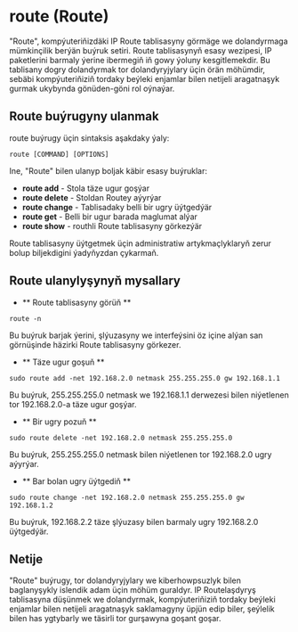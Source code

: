 # route (Route)

"Route", kompýuteriňizdäki IP Route tablisasyny görmäge we dolandyrmaga mümkinçilik berýän buýruk setiri. Route tablisasynyň esasy wezipesi, IP paketlerini barmaly ýerine ibermegiň iň gowy ýoluny kesgitlemekdir. Bu tablisany dogry dolandyrmak tor dolandyryjylary üçin örän möhümdir, sebäbi kompýuteriňiziň tordaky beýleki enjamlar bilen netijeli aragatnaşyk gurmak ukybynda gönüden-göni rol oýnaýar.

## Route buýrugyny ulanmak

route buýrugy üçin sintaksis aşakdaky ýaly:

```
route [COMMAND] [OPTIONS]
```

Ine, "Route" bilen ulanyp boljak käbir esasy buýruklar:

- **route add** - Stola täze ugur goşýar
- **route delete** -  Stoldan Routey aýyrýar
- **route change** -  Tablisadaky belli bir ugry üýtgedýär
- **route get** - Belli bir ugur barada maglumat alýar
- **route show** - routhli Route tablisasyny görkezýär

Route tablisasyny üýtgetmek üçin administratiw artykmaçlyklaryň zerur bolup biljekdigini ýadyňyzdan çykarmaň.

## Route ulanylyşynyň mysallary

- ** Route tablisasyny görüň **

``
route -n
``

Bu buýruk barjak ýerini, şlýuzasyny we interfeýsini öz içine alýan san görnüşinde häzirki Route tablisasyny görkezer.

- ** Täze ugur goşuň **

```
sudo route add -net 192.168.2.0 netmask 255.255.255.0 gw 192.168.1.1
```

Bu buýruk, 255.255.255.0 netmask we 192.168.1.1 derwezesi bilen niýetlenen tor 192.168.2.0-a täze ugur goşýar.

- ** Bir ugry pozuň **

```
sudo route delete -net 192.168.2.0 netmask 255.255.255.0
```

Bu buýruk, 255.255.255.0 netmask bilen niýetlenen tor 192.168.2.0 ugry aýyrýar.

- ** Bar bolan ugry üýtgediň **

```
sudo route change -net 192.168.2.0 netmask 255.255.255.0 gw 192.168.1.2
```

Bu buýruk, 192.168.2.2 täze şlýuzasy bilen barmaly ugry 192.168.2.0 üýtgedýär.

## Netije

"Route" buýrugy, tor dolandyryjylary we kiberhowpsuzlyk bilen baglanyşykly islendik adam üçin möhüm guraldyr. IP Routelaşdyryş tablisasyna düşünmek we dolandyrmak, kompýuteriňiziň tordaky beýleki enjamlar bilen netijeli aragatnaşyk saklamagyny üpjün edip biler, şeýlelik bilen has ygtybarly we täsirli tor gurşawyna goşant goşar.